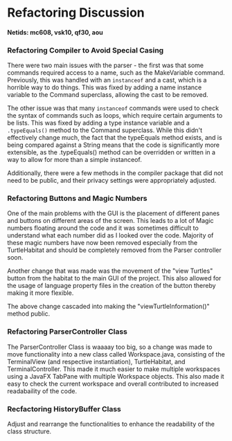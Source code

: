 # Refactoring Discussion
#### Netids: mc608, vsk10, qf30, aou

### Refactoring Compiler to Avoid Special Casing

There were two main issues with the parser - the first was that some commands required access to a name, such as the MakeVariable command. Previously, this was handled with an `instanceof` and a cast, which is a horrible way to do things. This was fixed by adding a name instance variable to the Command superclass, allowing the cast to be removed.

The other issue was that many `instanceof` commands were used to check the syntax of commands such as loops, which require certain arguments to be lists. This was fixed by adding a type instance variable and a `.typeEquals()` method to the Command superclass. While this didn't effectively change much, the fact that the typeEquals method exists, and is being compared against a String means that the code is significantly more extensible, as the .typeEquals() method can be overridden or written in a way to allow for more than a simple instanceof.

Additionally, there were a few methods in the compiler package that did not need to be public, and their privacy settings were appropriately adjusted.

### Refactoring Buttons and Magic Numbers

One of the main problems with the GUI is the placement of different panes and buttons on different areas of the screen. This leads to a lot of Magic numbers floating around the code and it was sometimes difficult to understand what each number did as I looked over the code. Majority of these magic numbers have now been removed especially from the TurtleHabitat and should be completely removed from the Parser controller soon. 

Another change that was made was the movement of the "view Turtles" button from the habitat to the main GUI of the project. This also allowed for the usage of language property files in the creation of the button thereby making it more flexible.

The above change cascaded into making the "viewTurtleInformation()" method public. 

### Refactoring ParserController Class

The ParserController Class is waaaay too big, so a change was made to move functionality into a new class called Workspace.java, consisting of the TerminalView (and respective instantiation), TurtleHabitat, and TerminalController. This made it much easier to make multiple workspaces using a JavaFX TabPane with multiple Workspace objects. This also made it easy to check the current workspace and overall contributed to increased readabaility of the code.


### Recfactoring HistoryBuffer Class

Adjust and rearrange the functionalities to enhance the readability of the class structure. 